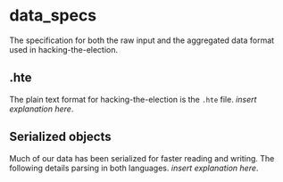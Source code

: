 # data_specs
The specification for both the raw input and the aggregated data format used in hacking-the-election.

## .hte
The plain text format for hacking-the-election is the `.hte` file. *insert explanation here*.

## Serialized objects
Much of our data has been serialized for faster reading and writing. The following details parsing in both languages.
*insert explanation here*.